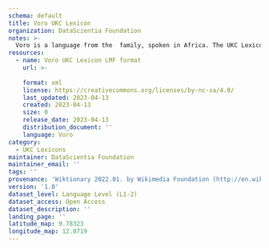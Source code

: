 ```yaml
---
schema: default
title: Voro UKC Lexicon
organization: DataScientia Foundation
notes: >-
  Voro is a language from the  family, spoken in Africa. The UKC Lexicon of Voro is represented as a lexico-semantic network. It consists of words, word senses, synsets, as well as sense-level and synset-level relationships.
resources:
  - name: Voro UKC Lexicon LMF format
    url: >-
      
    format: xml
    license: https://creativecommons.org/licenses/by-nc-sa/4.0/
    last_updated: 2023-04-13
    created: 2023-04-13
    size: 0
    release_date: 2023-04-13
    distribution_document: ''
    language: Voro
category:
  - UKC Lexicons
maintainer: DataScientia Foundation
maintainer_email: ''
tags: ''
provenance: 'Wiktionary 2022.01. by Wikimedia Foundation (http://en.wiktionary.org); Princeton WordNet 2.1 by Princeton University (https://wordnet.princeton.edu)'
version: '1.0'
dataset_level: Language Level (L1-2)
dataset_access: Open Access
dataset_description: ''
landing_page: ''
latitude_map: 9.78323
longitude_map: 12.0719
---
```

